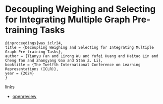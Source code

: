 # Decoupling Weighing and Selecting for Integrating Multiple Graph Pre-training Tasks

```
@inproceedings{was_iclr24,
title = {Decoupling Weighing and Selecting for Integrating Multiple Graph Pre-training Tasks},
author = {Tianyu Fan and Lirong Wu and Yufei Huang and Haitao Lin and Cheng Tan and Zhangyang Gao and Stan Z. Li},
booktitle = {The Twelfth International Conference on Learning Representations (ICLR)},
year = {2024}
}
```

links
- [openreview](https://openreview.net/forum?id=c85tdYOOju)
